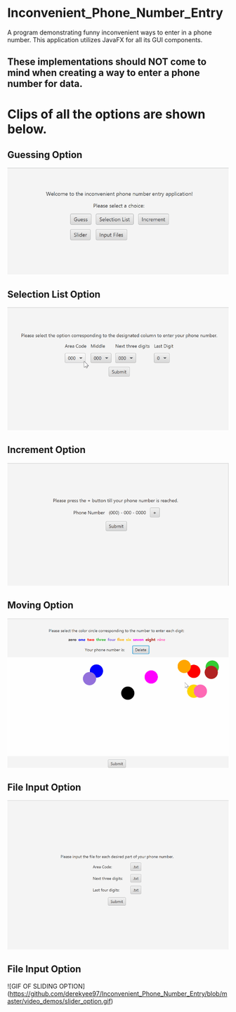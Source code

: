 # Inconvenient_Phone_Number_Entry

A program demonstrating funny inconvenient ways to enter in a phone number. 
This application utilizes JavaFX for all its GUI components. 
## These implementations should NOT come to mind when creating a way to enter a phone number for data.

Clips of all the options are shown below.
========================================================================================================

## Guessing Option

![GIF of Guessing Option](https://github.com/derekyee97/Inconvenient_Phone_Number_Entry/blob/master/video_demos/guess_option.gif)


## Selection List Option

![GIF OF SELECTION OPTION](https://github.com/derekyee97/Inconvenient_Phone_Number_Entry/blob/master/video_demos/list_option.gif)

## Increment Option

![GIF OF Increment OPTION](https://github.com/derekyee97/Inconvenient_Phone_Number_Entry/blob/master/video_demos/increment_option.gif)

## Moving Option 
![GIF OF MOVEMENT OPTION](https://github.com/derekyee97/Inconvenient_Phone_Number_Entry/blob/master/video_demos/moving_option.gif)


## File Input Option
![GIF OF MOVEMENT OPTION](https://github.com/derekyee97/Inconvenient_Phone_Number_Entry/blob/master/video_demos/file_input_option.gif)

## File Input Option
![GIF OF SLIDING OPTION] (https://github.com/derekyee97/Inconvenient_Phone_Number_Entry/blob/master/video_demos/slider_option.gif)
